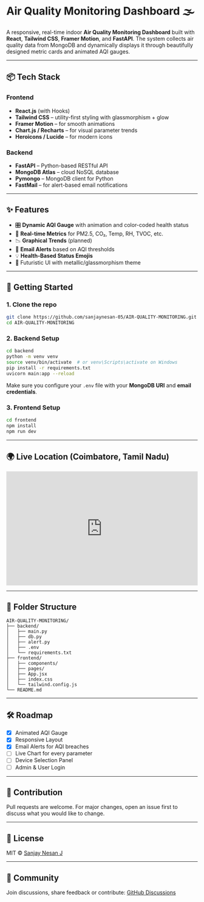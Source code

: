 # Air Quality Monitoring Dashboard 🌫️

A responsive, real-time indoor **Air Quality Monitoring Dashboard** built with **React**, **Tailwind CSS**, **Framer Motion**, and **FastAPI**. The system collects air quality data from MongoDB and dynamically displays it through beautifully designed metric cards and animated AQI gauges.

---

## 📦 Tech Stack

### Frontend
- **React.js** (with Hooks)
- **Tailwind CSS** – utility-first styling with glassmorphism + glow
- **Framer Motion** – for smooth animations
- **Chart.js / Recharts** – for visual parameter trends
- **Heroicons / Lucide** – for modern icons

### Backend
- **FastAPI** – Python-based RESTful API
- **MongoDB Atlas** – cloud NoSQL database
- **Pymongo** – MongoDB client for Python
- **FastMail** – for alert-based email notifications

---

## ✨ Features

- 🎛️ **Dynamic AQI Gauge** with animation and color-coded health status
- 🧪 **Real-time Metrics** for PM2.5, CO₂, Temp, RH, TVOC, etc.
- 📉 **Graphical Trends** (planned)
- 📧 **Email Alerts** based on AQI thresholds
- 💡 **Health-Based Status Emojis**
- 🎨 Futuristic UI with metallic/glassmorphism theme

---

## 🚀 Getting Started

### 1. Clone the repo

```bash
git clone https://github.com/sanjaynesan-05/AIR-QUALITY-MONITORING.git
cd AIR-QUALITY-MONITORING
```

### 2. Backend Setup

```bash
cd backend
python -m venv venv
source venv/bin/activate  # or venv\Scripts\activate on Windows
pip install -r requirements.txt
uvicorn main:app --reload
```

Make sure you configure your `.env` file with your **MongoDB URI** and **email credentials**.

### 3. Frontend Setup

```bash
cd frontend
npm install
npm run dev
```

---

## 🌍 Live Location (Coimbatore, Tamil Nadu)

<iframe src="https://www.google.com/maps/embed?pb=!1m18!1m12!1m3!1d3912.4125485427117!2d76.95530727480493!3d11.016844792154399!2m3!1f0!2f0!3f0!3m2!1i1024!2i768!4f13.1!3m3!1m2!1s0x3ba859be3f7ddcff%3A0xafe385bdb4364b2!2sCoimbatore%2C%20Tamil%20Nadu!5e0!3m2!1sen!2sin!4v1718710834012!5m2!1sen!2sin" width="100%" height="300" style="border:0;" allowfullscreen="" loading="lazy"></iframe>

---

## 📂 Folder Structure

```
AIR-QUALITY-MONITORING/
├── backend/
│   ├── main.py
│   ├── db.py
│   ├── alert.py
│   ├── .env
│   └── requirements.txt
├── frontend/
│   ├── components/
│   ├── pages/
│   ├── App.jsx
│   ├── index.css
│   └── tailwind.config.js
└── README.md
```

---

## 🛠️ Roadmap

- [x] Animated AQI Gauge
- [x] Responsive Layout
- [x] Email Alerts for AQI breaches
- [ ] Live Chart for every parameter
- [ ] Device Selection Panel
- [ ] Admin & User Login

---

## 🤝 Contribution

Pull requests are welcome. For major changes, open an issue first to discuss what you would like to change.

---

## 📄 License

MIT © [Sanjay Nesan J](https://github.com/sanjaynesan-05)

---

## 💬 Community

Join discussions, share feedback or contribute:
[GitHub Discussions](https://github.com/sanjaynesan-05/AIR-QUALITY-MONITORING/discussions)
